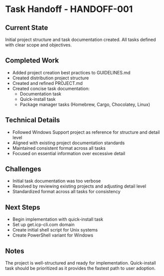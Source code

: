 # Task Handoff - HANDOFF-001

## Current State

Initial project structure and task documentation created. All tasks defined with clear scope and objectives.

## Completed Work

- Added project creation best practices to GUIDELINES.md
- Created distribution project structure
- Created and refined PROJECT.md
- Created concise task documentation:
  - Documentation task
  - Quick-install task
  - Package manager tasks (Homebrew, Cargo, Chocolatey, Linux)

## Technical Details

- Followed Windows Support project as reference for structure and detail level
- Aligned with existing project documentation standards
- Maintained consistent format across all tasks
- Focused on essential information over excessive detail

## Challenges

- Initial task documentation was too verbose
- Resolved by reviewing existing projects and adjusting detail level
- Standardized format across all tasks for consistency

## Next Steps

- Begin implementation with quick-install task
- Set up get.icp-cli.com domain
- Create initial shell script for Unix systems
- Create PowerShell variant for Windows

## Notes

The project is well-structured and ready for implementation. Quick-install task should be prioritized as it provides the fastest path to user adoption.
